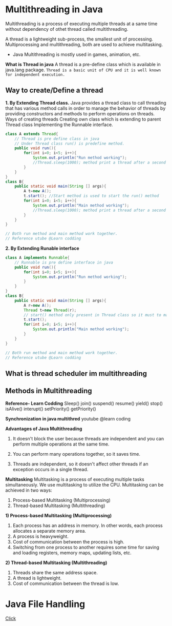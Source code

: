 # Multithreading in Java
Multithreading is a process of executing multiple threads at a same time without dependency of othet thread called multithreading.

A thread is a lightweight sub-process, the smallest unit of processing. Multiprocessing and multithreading, both are used to achieve multitasking.

- Java Multithreading is mostly used in games, animation, etc.

**What is Thread in java**
A thread is a pre-define class which is available in java.lang package. 
`Thread is a basic unit of CPU and it is well known for independent execution.`

## Way to create/Define a thread
**1. By Extending Thread class.**
Java provides a thread class to call threading that has various method calls in order to manage the behavior of threads by providing constructors and methods to perform operations on threads. Ways of creating threads Creating own class which is extending to parent Thread class Implementing the Runnable interface.

```java
class A extends Thread{
    // Thread is pre define class in java
    // Under Thread class run() is predefine method.
    public void run(){
        for(int i=0; i<5; i++){
            System.out.println("Run method working");
            //Thread.sleep(1000); method print a thread after a second
        }
    }
}
class B{
    public static void main(String [] args){
        A t=new A();
        t.start(); //Start method is used to start the run() method
        for(int i=0; i<5; i++){
            System.out.println("Main method working");
            //Thread.sleep(1000); method print a thread after a second
        }
    }
}

// Both run method and main method work together.
// Reference utube @Learn codding
```

**2. By Extending Runable interface**
```java
class A implements Runnable{
    // Runnable is pre define interface in java
    public void run(){
        for(int i=0; i<5; i++){
            System.out.println("Run method working");
        }
    }
}
class B{
    public static void main(String [] args){
        A r=new A();
        Thread t=new Thread(r);
        // start() method only present in Thread class so it must to make object of Thread class.
        t.start();
        for(int i=0; i<5; i++){
            System.out.println("Main method working");
        }
    }
}

// Both run method and main method work together.
// Reference utube @Learn codding
```

**What is thread scheduler im multithreading**
---------

## Methods in Multithreading 
**Reference- Learn Codding**
Sleep()
join()
suspend()
resume()
yield()
stop()
isAlive()
interupt()
setPriority()
getPriority()

**Synchronization in java multithred**
youtube @learn coding

**Advantages of Java Multithreading**
1) It doesn't block the user because threads are independent and you can perform multiple operations at the same time.

2) You can perform many operations together, so it saves time.

3) Threads are independent, so it doesn't affect other threads if an exception occurs in a single thread.

**Multitasking**
Multitasking is a process of executing multiple tasks simultaneously. We use multitasking to utilize the CPU. Multitasking can be achieved in two ways:

1. Process-based Multitasking (Multiprocessing)
2. Thread-based Multitasking (Multithreading)

**1) Process-based Multitasking (Multiprocessing)**
1. Each process has an address in memory. In other words, each process allocates a separate memory area.
2. A process is heavyweight.
3. Cost of communication between the process is high.
4. Switching from one process to another requires some time for saving and loading registers, memory maps, updating lists, etc.

**2) Thread-based Multitasking (Multithreading)**
1. Threads share the same address space.
2. A thread is lightweight.
3. Cost of communication between the thread is low.

# Java File Handling
[Click](https://www.w3schools.com/java/java_files.asp)